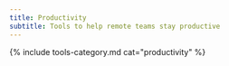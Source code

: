 ```yaml
---
title: Productivity
subtitle: Tools to help remote teams stay productive
---
```


{% include tools-category.md cat="productivity" %}
